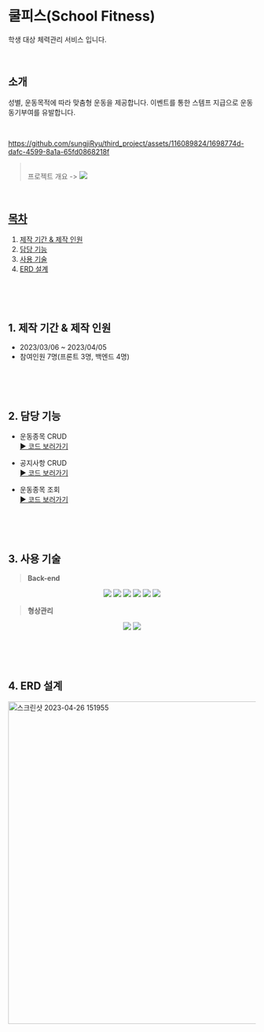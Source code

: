 # 쿨피스(School Fitness)

학생 대상 체력관리 서비스 입니다.

<br>

## 소개
성별, 운동목적에 따라 맞춤형 운동을 제공합니다.
이벤트를 통한 스템프 지급으로 운동 동기부여를 유발합니다.

<br>

https://github.com/sungjiRyu/third_project/assets/116089824/1698774d-dafc-4599-8a1a-65fd0868218f

><br> 프로젝트 개요 -> <a href="https://github.com/sungjiRyu/third_project/files/11264367/3.prj.pdf"><img src="https://img.shields.io/badge/PPT-F46D01?style=flat&logo=PPT&logoColor=white" /></a>
<a href="https://www.canva.com/design/DAFZamFxwmY/80jjBzyxkYYnk9qE58kZ1g/view?utm_content=DAFZamFxwmY&utm_campaign=designshare&utm_medium=link&utm_source=publishsharelink" target="_blank">

<br>



  
## 목차
1. [제작 기간 & 제작 인원](#1-제작-기간--제작-인원)
2. [담당 기능](#2-담당-기능)
3. [사용 기술](#3-사용-기술)
4. [ERD 설계](#4-erd-설계)


<br><br><br>

## 1. 제작 기간 & 제작 인원
- 2023/03/06 ~ 2023/04/05
- 참여인원 7명(프론트 3명, 백엔드 4명)
  

<br><br><br>

## 2. 담당 기능


- 운동종목 CRUD  
  [▶ 코드 보러가기](https://github.com/sungjiRyu/Prj02/blob/26ba3fad9d37e2dc410ecfbd0e07a56736aadf2e/src/main/java/com/readers/be3/service/ArticleService.java#L66)
 
- 공지사항 CRUD  
  [▶ 코드 보러가기](https://github.com/sungjiRyu/Prj02/blob/a0a84a36dcb42acb6e057a1e1eae5c698c25d870/src/main/java/com/readers/be3/service/ArticleService.java#L310)

- 운동종목 조회  
  [▶ 코드 보러가기](https://github.com/sungjiRyu/Prj02/blob/a0a84a36dcb42acb6e057a1e1eae5c698c25d870/src/main/java/com/readers/be3/service/ArticleService.java#L169)
  

<br><br><br>

## 3. 사용 기술
>**Back-end**<br>
<div align=center>
  <img src="https://img.shields.io/badge/Java-007396?style=flat&logo=Conda-Forge&logoColor=white" />
  <img src="https://img.shields.io/badge/MySQL-4479A1?style=flat&logo=MySQL&logoColor=white"/>
  <img src="https://img.shields.io/badge/Spring Boot-6DB33F?style=flat&logo=Spring Boot&logoColor=white"/>
  <img src="https://img.shields.io/badge/Gradle-02303A?style=flat&logo=Gradle&logoColor=white"/>
  <img src="https://img.shields.io/badge/JPA-59666C?style=flat&logo=JPA&logoColor=white"/>
  <img src="https://img.shields.io/badge/Tomcat-F8DC75?style=flat&logo=Apache Tomcat&logoColor=white"/>
</div>

>**형상관리**<br>
<div align=center>
<img src="https://img.shields.io/badge/GitHub-181717?style=for-the-flat&logo=GitHub&logoColor=white">
<img src="https://img.shields.io/badge/Git-F05032?style=for-the-flat&logo=Git&logoColor=white">
</div>

<br><br><br>

## 4. ERD 설계

<img width="655" alt="스크린샷 2023-04-26 151955" src="https://user-images.githubusercontent.com/116089824/234486598-7bae3554-33de-4355-b1ba-6fe3eb6656b9.png">



